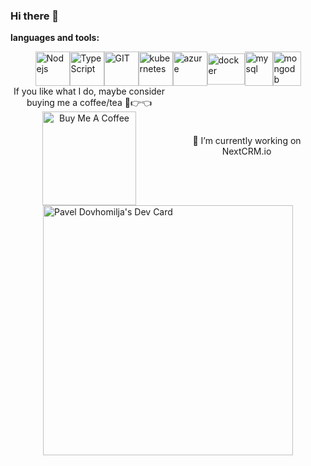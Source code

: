 ### Hi there 👋


**languages and tools:**  

<div style="display: flex; justify-content: center; align-items: center; flex-wrap: wrap;">
      <img src="https://www.vectorlogo.zone/logos/nodejs/nodejs-icon.svg" alt="Nodejs" width="55" height="55"/>
           <img src="https://www.vectorlogo.zone/logos/typescriptlang/typescriptlang-icon.svg" alt="TypeScript" width="55" height="55"/>
      <img src="https://www.vectorlogo.zone/logos/git-scm/git-scm-icon.svg" alt="GIT" width="55" height="55"/> 
      <img src="https://www.vectorlogo.zone/logos/kubernetes/kubernetes-icon.svg" alt="kubernetes" width="55" height="55"/>
 <img src="https://www.vectorlogo.zone/logos/microsoft_azure/microsoft_azure-icon.svg" alt="azure" width="55" height="55"/>
      <img src="https://www.vectorlogo.zone/logos/docker/docker-official.svg" alt="docker" width="60" height="50"/>
      <img src="https://www.vectorlogo.zone/logos/mysql/mysql-icon.svg" alt="mysql" width="45" height="55"/>
      <img src="https://www.vectorlogo.zone/logos/mongodb/mongodb-icon.svg" alt="mongodb" width="45" height="55"/>
</div>

<div style="display: flex; justify-content: center; align-items: center; flex-wrap: wrap;">
    <div style="flex: 1; text-align: center;">
        If you like what I do, maybe consider buying me a coffee/tea 🥺👉👈
        <a href="https://bmc.link/pdovhomilja" target="_blank"><img src="https://cdn.buymeacoffee.com/buttons/v2/default-red.png" alt="Buy Me A Coffee" width="150"></a>
    </div>
    <div style="flex: 1; text-align: center;">
        🔭 I’m currently working on NextCRM.io
    </div>
</div>

<div style="display: flex; justify-content: center;">
    <a href="https://app.daily.dev/pdovhomilja">
        <img src="https://api.daily.dev/devcards/c1cb73d1806d41869f4d30b04c77ddbb.png?r=2uy" width="400" alt="Pavel Dovhomilja's Dev Card">
    </a>
</div>
